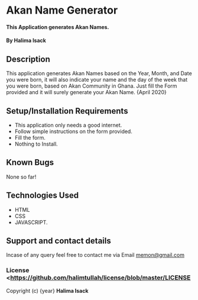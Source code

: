 # Akan Name Generator
#### This Application generates Akan Names. 
#### By **Halima Isack**
## Description 
This application generates Akan Names based on the Year, Month, and Date you were born, it will also indicate your name and the day of the week that you were born, based on Akan Community in Ghana. Just fill the Form provided and it will surely generate your Akan Name.  {April 2020}

## Setup/Installation Requirements
* This application only needs a good internet.
* Follow simple instructions on the form provided.
* Fill the form.
* Nothing to Install.
## Known Bugs
None so far!
## Technologies Used
* HTML
* CSS
* JAVASCRIPT.
## Support and contact details
Incase of any query feel free to contact me via Email memon@gmail.com 

### License <https://github.com/halimtullah/license/blob/master/LICENSE
Copyright (c) {year} **Halima Isack**
